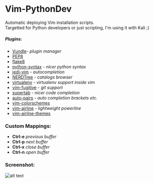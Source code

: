 # Vim-PythonDev

Automatic deploying Vim installation scripts.  
Targetted for Python developers or just scripting, I'm using it with Kali ;)

##### Plugins: 
*  [Vundle](https://github.com/VundleVim/Vundle.vim)- *plugin manager*
* [PEP8](https://github.com/hynek/vim-python-pep8-indent)
* [flake8](https://github.com/nvie/vim-flake8)
* [python-syntax](https://github.com/hdima/python-syntax) - *nicer python syntax*
* [jedi-vim](https://github.com/davidhalter/jedi-vim) - *autocompletion*
* [NERDTree](https://github.com/scrooloose/nerdtree) - *catalogs browser*
* [virtualenv](https://github.com/jmcantrell/vim-virtualenv) - *virtualenv support inside vim*
* [vim-fugitive](https://github.com/tpope/vim-fugitive) - *git support*
* [supertab](https://github.com/ervandew/supertab) - *nicer code completion*
* [auto-pairs](https://github.com/jiangmiao/auto-pairs) - *auto completion brackets etc.*
* [vim-colorschemes](https://github.com/flazz/vim-colorschemes)
* [vim-airline](https://github.com/vim-airline/vim-airline) - *lightweight powerline*
* [vim-airline-themes](https://github.com/vim-airline/vim-airline-themes)

### Custom Mappings:
* **Ctrl-e** *previous buffer*
* **Ctrl-p** *next buffer*
* **Ctrl-x** *close buffer*
* **Ctrl-n** *open buffer*

### Screenshot:
![alt text](https://raw.githubusercontent.com/theowni/Vim-PythonDev/master/screen.png "Screenshot")
